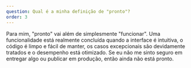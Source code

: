 ```yaml
---
question: Qual é a minha definição de "pronto"?
order: 3
---
```


Para mim, "pronto" vai além de simplesmente "funcionar". Uma funcionalidade está realmente concluída quando a interface é intuitiva, o código é limpo e fácil de manter, os casos excepcionais são devidamente tratados e o desempenho está otimizado. Se eu não me sinto seguro em entregar algo ou publicar em produção, então ainda não está pronto.
